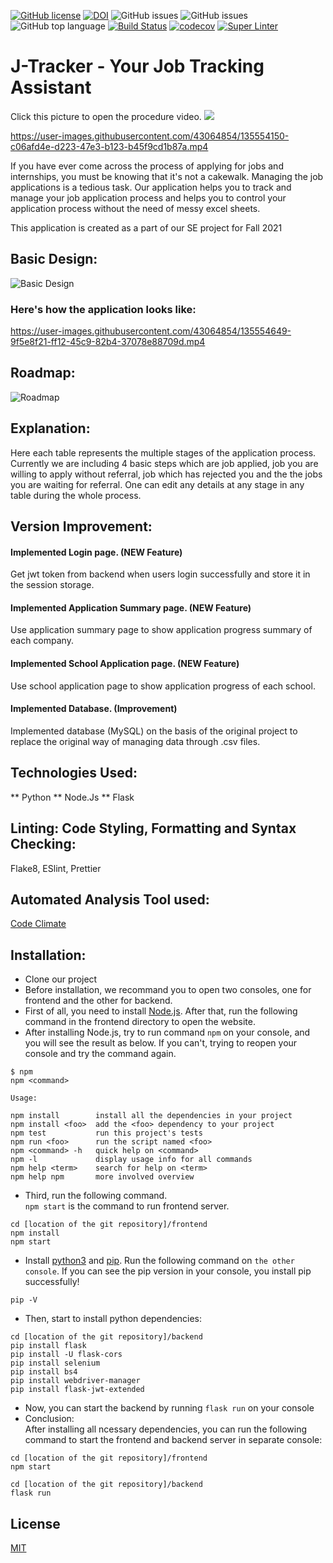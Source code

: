 [![GitHub license](https://img.shields.io/github/license/prithvish-doshi-17/application-tracking-system)](https://github.com/prithvish-doshi-17/application-tracking-system/blob/main/LICENSE)
[![DOI](https://zenodo.org/badge/408949717.svg)](https://zenodo.org/badge/latestdoi/408949717)
![GitHub issues](https://img.shields.io/github/issues/prithvish-doshi-17/application-tracking-system)
![GitHub issues](https://img.shields.io/github/issues-closed/prithvish-doshi-17/application-tracking-system)
![GitHub top language](https://img.shields.io/github/languages/top/prithvish-doshi-17/application-tracking-system)
[![Build Status](https://app.travis-ci.com/jiangyy12/application-tracking-system.svg?branch=main)](https://app.travis-ci.com/jiangyy12/application-tracking-system)
[![codecov](https://codecov.io/gh/jiangyy12/application-tracking-system/branch/main/graph/badge.svg?token=6XIVKWMTEU)](https://codecov.io/gh/jiangyy12/application-tracking-system)
[![Super Linter](https://github.com/jiangyy12/application-tracking-system/actions/workflows/super-linter.yml/badge.svg)](https://github.com/jiangyy12/application-tracking-system/actions/workflows/super-linter.yml)
#      J-Tracker - Your Job Tracking Assistant

Click this picture to open the procedure video.
[![](https://github.com/lokesh45/TeamFormationAssistant/blob/master/Assistant.png)](https://youtu.be/J_P4uTz7U9s)


https://user-images.githubusercontent.com/43064854/135554150-c06afd4e-d223-47e3-b123-b45f9cd1b87a.mp4

If you have ever come across the process of applying for jobs and internships, you must be knowing that it's not a cakewalk. Managing the job applications is a tedious task. Our application helps you to track and manage your job application process and helps you to control your application process without the need of messy excel sheets.

This application is created as a part of our SE project for Fall 2021

## Basic Design:
![Basic Design](https://github.com/prithvish-doshi-17/application-tracking-system/blob/main/resources/Overall%20Design.PNG)

### Here's how the application looks like:
https://user-images.githubusercontent.com/43064854/135554649-9f5e8f21-ff12-45c9-82b4-37078e88709d.mp4

## Roadmap:
![Roadmap](https://github.com/prithvish-doshi-17/application-tracking-system/blob/main/resources/Roadmap%20-%202.PNG)


## Explanation:
Here each table represents the multiple stages of the application process. Currently we are including 4 basic steps which are  job applied, job you are willing to apply without referral, job which has rejected you and the the jobs you are waiting for referral. One can edit any details at any stage in any table during the whole process. 

## Version Improvement:

#### Implemented Login page. (NEW Feature)

Get jwt token from backend when users login successfully and store it in the session storage.

#### Implemented Application Summary page. (NEW Feature)

Use application summary page to show application progress summary of each company.

#### Implemented School Application page. (NEW Feature)

Use school application page to show application progress of each school.

#### Implemented Database. (Improvement)

Implemented database (MySQL) on the basis of the original project to replace the original way of managing data through .csv files.

## Technologies Used:

** Python
** Node.Js
** Flask 

## Linting: Code Styling, Formatting and Syntax Checking:
Flake8, ESlint, Prettier

## Automated Analysis Tool used:
[Code Climate](https://codeclimate.com/github/jiangyy12/application-tracking-system)

## Installation:
* Clone our project
* Before installation, we recommand you to open two consoles, one for frontend and the other for backend.
* First of all, you need to install [Node.js](https://nodejs.org/en/). After that, run the following command in the frontend directory to open the website. 
* After installing Node.js, try to run command `npm` on your console, and you will see the result as below. If you can't, trying to reopen your console and try the command again.
```
$ npm
npm <command>

Usage:

npm install        install all the dependencies in your project
npm install <foo>  add the <foo> dependency to your project
npm test           run this project's tests
npm run <foo>      run the script named <foo>
npm <command> -h   quick help on <command>
npm -l             display usage info for all commands
npm help <term>    search for help on <term>
npm help npm       more involved overview
```
* Third, run the following command. <br/> `npm start` is the command to run frontend server.
```
cd [location of the git repository]/frontend
npm install
npm start
```
* Install [python3](https://www.python.org/downloads/) and [pip](https://pip.pypa.io/en/stable/installation/). Run the following command on `the other console`. If you can see the pip version in your console, you install pip successfully!
```
pip -V
```

* Then, start to install python dependencies:
```
cd [location of the git repository]/backend
pip install flask
pip install -U flask-cors
pip install selenium
pip install bs4
pip install webdriver-manager
pip install flask-jwt-extended
```

* Now, you can start the backend by running `flask run` on your console
* Conclusion:<br/>After installing all ncessary dependencies, you can run the following command to start the frontend and backend server in separate console:
```
cd [location of the git repository]/frontend
npm start

cd [location of the git repository]/backend
flask run
```


## License
[MIT](https://choosealicense.com/licenses/mit/)
